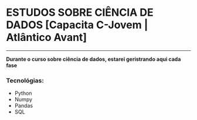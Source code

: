 # ESTUDOS SOBRE CIÊNCIA DE DADOS [Capacita C-Jovem | Atlântico Avant]
***
**Durante o curso sobre ciência de dados, estarei geristrando aqui cada fase**

### Tecnológias:

* Python
* Numpy
* Pandas
* SQL